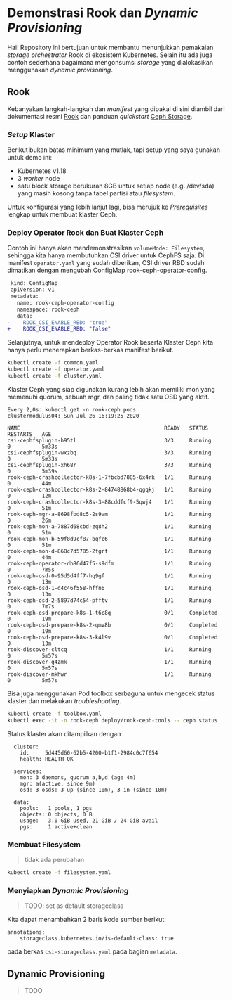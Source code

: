 # Demonstrasi Rook dan _Dynamic Provisioning_

Hai! Repository ini bertujuan untuk membantu menunjukkan pemakaian _storage
orchestrator_ Rook di ekosistem Kubernetes. Selain itu ada juga contoh sederhana
bagaimana mengonsumsi _storage_ yang dialokasikan menggunakan _dynamic
provisoning_.

## Rook

Kebanyakan langkah-langkah dan _manifest_ yang dipakai di sini diambil dari
dokumentasi resmi [Rook][rook-io] dan panduan _quickstart_
[Ceph Storage][quickstart-ceph].

### _Setup_ Klaster

Berikut bukan batas minimum yang mutlak, tapi setup yang saya gunakan untuk demo
ini:

- Kubernetes v1.18
- 3 _worker_ node
- satu block storage berukuran 8GB untuk setiap node (e.g. /dev/sda) yang masih
  kosong tanpa tabel partisi atau _filesystem_.

Untuk konfigurasi yang lebih lanjut lagi, bisa merujuk ke
[_Prerequisites_][ceph-prerequisites] lengkap untuk membuat klaster Ceph.

### Deploy Operator Rook dan Buat Klaster Ceph

Contoh ini hanya akan mendemonstrasikan `volumeMode: Filesystem`, sehingga kita
hanya membutuhkan CSI driver untuk CephFS saja. Di manifest `operator.yaml` yang
sudah diberikan, CSI driver RBD sudah dimatikan dengan mengubah ConfigMap rook-ceph-operator-config.

```diff
 kind: ConfigMap
 apiVersion: v1
 metadata:
   name: rook-ceph-operator-config
   namespace: rook-ceph
   data:
-    ROOK_CSI_ENABLE_RBD: "true"
+    ROOK_CSI_ENABLE_RBD: "false"
```

Selanjutnya, untuk mendeploy Operator Rook beserta Klaster Ceph kita hanya perlu
menerapkan berkas-berkas manifest berikut.

```bash
kubectl create -f common.yaml
kubectl create -f operator.yaml
kubectl create -f cluster.yaml
```

Klaster Ceph yang siap digunakan kurang lebih akan memiliki mon yang memenuhi
quorum, sebuah mgr, dan paling tidak satu OSD yang aktif.

```
Every 2,0s: kubectl get -n rook-ceph pods                clustermodulus04: Sun Jul 26 16:19:25 2020

NAME                                              READY   STATUS      RESTARTS   AGE
csi-cephfsplugin-h95tl                            3/3     Running     0          5m33s
csi-cephfsplugin-wxzbq                            3/3     Running     0          5m33s
csi-cephfsplugin-xh68r                            3/3     Running     0          5m39s
rook-ceph-crashcollector-k8s-1-7fbcbd7885-6x4rk   1/1     Running     0          44m
rook-ceph-crashcollector-k8s-2-84748868b4-qgqkj   1/1     Running     0          12m
rook-ceph-crashcollector-k8s-3-88cddfcf9-5qwj4    1/1     Running     0          51m
rook-ceph-mgr-a-8698fbd8c5-2s9vm                  1/1     Running     0          26m
rook-ceph-mon-a-7887d68cbd-zq8h2                  1/1     Running     0          51m
rook-ceph-mon-b-59f8d9cf87-bqfc6                  1/1     Running     0          51m
rook-ceph-mon-d-868c7d5785-2fgrf                  1/1     Running     0          44m
rook-ceph-operator-db86d47f5-s9dfm                1/1     Running     0          7m5s
rook-ceph-osd-0-95d5d4ff7-hq9gf                   1/1     Running     0          13m
rook-ceph-osd-1-d4c46f558-hffn6                   1/1     Running     0          13m
rook-ceph-osd-2-5897d74c54-pfftv                  1/1     Running     0          7m7s
rook-ceph-osd-prepare-k8s-1-t6c8q                 0/1     Completed   0          19m
rook-ceph-osd-prepare-k8s-2-qmv8b                 0/1     Completed   0          19m
rook-ceph-osd-prepare-k8s-3-k4l9v                 0/1     Completed   0          13m
rook-discover-cltcq                               1/1     Running     0          5m57s
rook-discover-g4zmk                               1/1     Running     0          5m57s
rook-discover-mkhwr                               1/1     Running     0          5m57s
```

Bisa juga menggunakan Pod toolbox serbaguna untuk mengecek status klaster dan
melakukan _troubleshooting_.

```bash
kubectl create -f toolbox.yaml
kubectl exec -it -n rook-ceph deploy/rook-ceph-tools -- ceph status
```

Status klaster akan ditampilkan dengan

```
  cluster:
    id:     5d445d60-62b5-4200-b1f1-2984c0c7f654
    health: HEALTH_OK

  services:
    mon: 3 daemons, quorum a,b,d (age 4m)
    mgr: a(active, since 9m)
    osd: 3 osds: 3 up (since 10m), 3 in (since 10m)

  data:
    pools:   1 pools, 1 pgs
    objects: 0 objects, 0 B
    usage:   3.0 GiB used, 21 GiB / 24 GiB avail
    pgs:     1 active+clean
```

### Membuat Filesystem

> tidak ada perubahan

```bash
kubectl create -f filesystem.yaml
```

### Menyiapkan _Dynamic Provisioning_

> TODO: set as default storageclass

Kita dapat menambahkan 2 baris kode sumber berikut:

```
annotations:
    storageclass.kubernetes.io/is-default-class: true
```

pada berkas `csi-storageclass.yaml` pada bagian `metadata`.

## Dynamic Provisioning

> TODO

[rook-io]: https://rook.io
[quickstart-ceph]: https://rook.io/docs/rook/v1.3/ceph-quickstart.html
[ceph-prerequisites]: https://rook.io/docs/rook/v1.3/ceph-prerequisites.html
